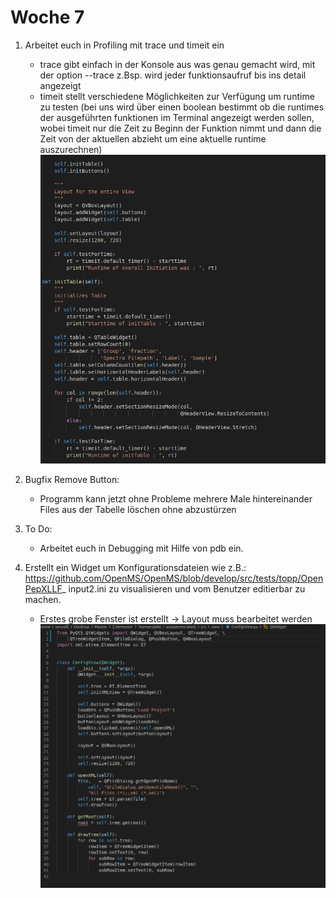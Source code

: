 # Woche 7

1. Arbeitet euch in Profiling mit trace und timeit ein
     - trace gibt einfach in der Konsole aus was genau gemacht wird, mit der option --trace
       z.Bsp. wird jeder funktionsaufruf bis ins detail angezeigt
     - timeit stellt verschiedene Möglichkeiten zur Verfügung um runtime zu testen 
        (bei uns wird über einen boolean bestimmt ob die runtimes der ausgeführten funktionen im
         Terminal angezeigt werden sollen, wobei timeit nur die Zeit zu Beginn der Funktion nimmt
         und dann die Zeit von der aktuellen abzieht um eine aktuelle runtime auszurechnen)
     ![alt text](../Screenshots/timeit.png )
2. Bugfix Remove Button:
    - Programm kann jetzt ohne Probleme mehrere Male hintereinander Files aus der Tabelle
    löschen ohne abzustürzen
3. To Do:
    - Arbeitet euch in Debugging mit Hilfe von pdb ein.
    
4. Erstellt ein Widget um Konfigurationsdateien wie z.B.:
    https://github.com/OpenMS/OpenMS/blob/develop/src/tests/topp/OpenPepXLLF_
    input2.ini zu visualisieren und vom Benutzer editierbar zu machen.
    - Erstes grobe Fenster ist erstellt -> Layout muss bearbeitet werden
      ![alt text](../Screenshots/ConfigView.png )
